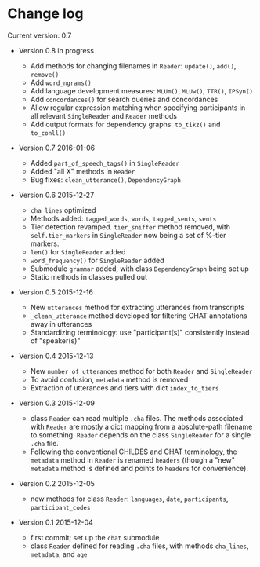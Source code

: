Change log
==========

Current version: 0.7

- Version 0.8 in progress

    * Add methods for changing filenames in `Reader`:
      `update()`, `add()`, `remove()`
    * Add `word_ngrams()`
    * Add language development measures: `MLUm()`, `MLUw()`, `TTR()`, `IPSyn()`
    * Add `concordances()` for search queries and concordances
    * Allow regular expression matching when specifying participants in all relevant `SingleReader` and `Reader` methods
    * Add output formats for dependency graphs: `to_tikz()` and `to_conll()`

- Version 0.7 2016-01-06

    * Added `part_of_speech_tags()` in `SingleReader`
    * Added "all X" methods in `Reader`
    * Bug fixes: `clean_utterance()`, `DependencyGraph`

- Version 0.6 2015-12-27

    * `cha_lines` optimized
    * Methods added: `tagged_words`, `words`, `tagged_sents`, `sents`
    * Tier detection revamped. `tier_sniffer` method removed, with `self.tier_markers` in `SingleReader` now being a set of %-tier markers.
    * `len()` for `SingleReader` added
    * `word_frequency()` for `SingleReader` added
    * Submodule `grammar` added, with class `DependencyGraph` being set up
    * Static methods in classes pulled out

- Version 0.5 2015-12-16

    * New `utterances` method for extracting utterances from transcripts
    * `_clean_utterance` method developed for filtering CHAT annotations away in utterances
    * Standardizing terminology: use "participant(s)" consistently instead of "speaker(s)"

- Version 0.4 2015-12-13

    * New `number_of_utterances` method for both `Reader` and `SingleReader`
    * To avoid confusion, `metadata` method is removed
    * Extraction of utterances and tiers with dict `index_to_tiers`

- Version 0.3 2015-12-09

    * class `Reader` can read multiple `.cha` files. The methods associated with `Reader` are mostly a dict mapping from a absolute-path filename to something. `Reader` depends on the class `SingleReader` for a single `.cha` file.
    * Following the conventional CHILDES and CHAT terminology, the `metadata` method in `Reader` is renamed `headers` (though a "new" `metadata` method is defined and points to `headers` for convenience).

- Version 0.2 2015-12-05

    * new methods for class `Reader`: `languages`, `date`, `participants`, `participant_codes`

- Version 0.1 2015-12-04

    * first commit; set up the `chat` submodule
    * class `Reader` defined for reading `.cha` files, with methods `cha_lines`, `metadata`, and `age`

